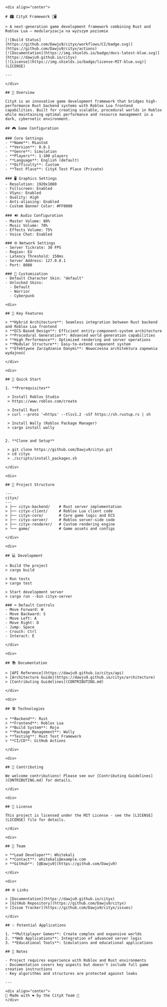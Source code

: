     <div align="center">

    # 🏙️ CityX Framework 🖤🖥️

    > A next-generation game development framework combining Rust and Roblox Lua — modularyzacja na wyższym poziomie

    [![Build Status](https://github.com/Dawju9/cityx/workflows/CI/badge.svg)](https://github.com/Dawju9/cityx/actions)
    [![Documentation](https://img.shields.io/badge/docs-latest-blue.svg)](https://dawju9.github.io/cityx)
    [![License](https://img.shields.io/badge/license-MIT-blue.svg)](LICENSE)

    ---

    </div>

    ## 📜 Overview

    CityX is an innovative game development framework that bridges high-performance Rust backend systems with Roblox Lua frontend capabilities. Built for creating scalable, procedural worlds in Roblox while maintaining optimal performance and resource management in a dark, cybernetic environment.

    ## 🎮 Game Configuration

    ### Core Settings
    - **Name**: MiastoX
    - **Version**: 0.0.1
    - **Genre**: Simulation
    - **Players**: 1-100 players
    - **Language**: English (default)
    - **Difficulty**: Custom
    - **Test Place**: CityX Test Place (Private)

    ### 🖥️ Graphics Settings
    - Resolution: 1920x1080
    - Fullscreen: Enabled
    - VSync: Enabled
    - Quality: High
    - Anti-aliasing: Enabled
    - Custom Banner Color: #FF0000

    ### 🔊 Audio Configuration
    - Master Volume: 80%
    - Music Volume: 70%
    - Effects Volume: 75%
    - Voice Chat: Enabled

    ### 🌐 Network Settings
    - Server Tickrate: 30 FPS
    - Region: EU
    - Latency Threshold: 150ms
    - Server Address: 127.0.0.1
    - Port: 8080

    ### 🎨 Customization
    - Default Character Skin: "default"
    - Unlocked Skins: 
      - Default
      - Warrior
      - Cyberpunk

    <div>

    ## 🌟 Key Features

    > **Hybrid Architecture**: Seamless integration between Rust backend and Roblox Lua frontend
    > **ECS-Based Design**: Efficient entity-component-system architecture
    > **Procedural Generation**: Advanced world generation capabilities
    > **High Performance**: Optimized rendering and server operations
    > **Modular Structure**: Easy-to-extend component system
    > **Efektywne Zarządzanie Danymi**: Nowoczesna architektura zapewnia wydajność

    </div>

    <div>

    ## 🚀 Quick Start

    1. **Prerequisites**
   
     > Install Roblox Studio
     > https://www.roblox.com/create

     > Install Rust
     > curl --proto '=https' --tlsv1.2 -sSf https://sh.rustup.rs | sh

     > Install Wally (Roblox Package Manager)
     > cargo install wally
   

    2. **Clone and Setup**
   
     > git clone https://github.com/Dawju9/cityx.git
     > cd cityx
     > ./scripts/install_packages.sh

    </div>

    <div>

    ## 📁 Project Structure

    ---
    cityx/
    ---
    > ├── cityx-backend/    # Rust server implementation
    > ├── cityx-client/     # Roblox Lua client code
    > ├── cityx-core/       # Core game logic and ECS
    > ├── cityx-server/     # Roblox server-side code
    > ├── cityx-renderer/   # Custom rendering engine
    > └── game/             # Game assets and configs

    </div>

    <div>

    ## 💻 Development

    > Build the project
    > cargo build

    > Run tests
    > cargo test

    > Start development server
    > cargo run --bin cityx-server

    ### ⌨️ Default Controls
    - Move Forward: W
    - Move Backward: S
    - Move Left: A
    - Move Right: D
    - Jump: Space
    - Crouch: Ctrl
    - Interact: E

    </div>

    <div>

    ## 📚 Documentation

    > [API Reference](https://dawju9.github.io/cityx/api)
    > [Architecture Guide](https://dawju9.github.io/cityx/architecture)
    > [Contributing Guidelines](CONTRIBUTING.md)

    </div>

    <div>

    ## 🛠️ Technologies

    > **Backend**: Rust
    > **Frontend**: Roblox Lua
    > **Build System**: Rojo
    > **Package Management**: Wally
    > **Testing**: Rust Test Framework
    > **CI/CD**: GitHub Actions

    </div>

    <div>

    ## 🤝 Contributing

    We welcome contributions! Please see our [Contributing Guidelines](CONTRIBUTING.md) for details.

    </div>

    <div>

    ## 📄 License

    This project is licensed under the MIT License - see the [LICENSE](LICENSE) file for details.

    </div>

    <div>

    ## 👥 Team

    > **Lead Developer**: Whitekali
    > **Contact**: whitekali@example.com
    > **GitHub**: [@Dawju9](https://github.com/Dawju9)

    </div>

    <div>

    ## 🌐 Links

    > [Documentation](https://dawju9.github.io/cityx)
    > [GitHub Repository](https://github.com/Dawju9/cityx)
    > [Issue Tracker](https://github.com/Dawju9/cityx/issues)

    </div>

    ## 💡 Potential Applications

    1. **Multiplayer Games**: Create complex and expansive worlds
    2. **Web Applications**: Integration of advanced server logic
    3. **Educational Tools**: Simulations and educational applications

    ## 📝 Notes

    - Project requires experience with Roblox and Rust environments
    - Documentation covers key aspects but doesn't include full game creation instructions
    - Key algorithms and structures are protected against leaks

    ---

    <div align="center">
    🌌 Made with ❤️ by the CityX Team 🌌
    </div>

